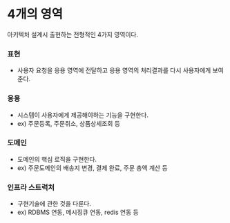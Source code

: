 # 4개의 영역
아키텍처 설계시 출현하는 전형적인 4가지 영역이다.
### 표현
* 사용자 요청을 응용 영역에 전달하고 응용 영역의 처리결과를 다시 사용자에게 보여준다.

### 응용
* 시스템이 사용자에게 제공해야하는 기능을 구현한다.
* ex) 주문등록, 주문취소, 상품상세조회 등

### 도메인
* 도메인의 핵심 로직을 구현한다.
* ex) 주문도메인의 배송지 변경, 결제 완료, 주문 총액 계산 등

### 인프라 스트럭처
* 구현기술에 관한 것을 다룬다.
* ex) RDBMS 연동, 메시징큐 연동, redis 연동 등

<br>
<br>

